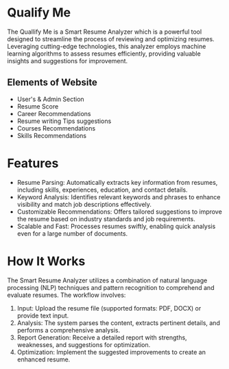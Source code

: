 # Qualify Me
The Quallify Me is a Smart Resume Analyzer which is a powerful tool designed to streamline the process of reviewing and optimizing resumes. Leveraging cutting-edge technologies, this analyzer employs machine learning algorithms to assess resumes efficiently, providing valuable insights and suggestions for improvement.
## Elements of Website
- User's & Admin Section
- Resume Score
- Career Recommendations
- Resume writing Tips suggestions
- Courses Recommendations
- Skills Recommendations
<h1>Features</h1>
<ul>
<li>Resume Parsing: Automatically extracts key information from resumes, including skills, experiences, education, and contact details.</li>
<li>Keyword Analysis: Identifies relevant keywords and phrases to enhance visibility and match job descriptions effectively.</li>
<li>Customizable Recommendations: Offers tailored suggestions to improve the resume based on industry standards and job requirements.</li>
<li>Scalable and Fast: Processes resumes swiftly, enabling quick analysis even for a large number of documents.</li>
</ul>
<h1>How It Works</h1>
<p>The Smart Resume Analyzer utilizes a combination of natural language processing (NLP) techniques and pattern recognition to comprehend and evaluate resumes. The workflow involves:</p>
<ol>
<li>Input: Upload the resume file (supported formats: PDF, DOCX) or provide text input.</li>
<li>Analysis: The system parses the content, extracts pertinent details, and performs a comprehensive analysis.</li>
<li>Report Generation: Receive a detailed report with strengths, weaknesses, and suggestions for optimization.</li>
<li>Optimization: Implement the suggested improvements to create an enhanced resume.</li>
</ol>

